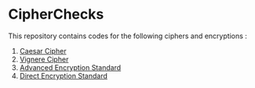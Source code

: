# CipherChecks

This repository contains codes for the following ciphers and encryptions : 

1. [Caesar Cipher](https://en.wikipedia.org/wiki/Caesar_cipher)
2. [Vignere Cipher](https://en.wikipedia.org/wiki/Vigen%C3%A8re_cipher)
3. [Advanced Encryption Standard](https://en.wikipedia.org/wiki/Advanced_Encryption_Standard)
4. [Direct Encryption Standard](https://en.wikipedia.org/wiki/Data_Encryption_Standard)
